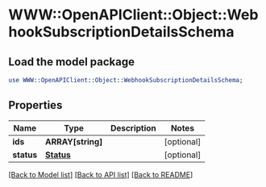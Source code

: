 # WWW::OpenAPIClient::Object::WebhookSubscriptionDetailsSchema

## Load the model package
```perl
use WWW::OpenAPIClient::Object::WebhookSubscriptionDetailsSchema;
```

## Properties
Name | Type | Description | Notes
------------ | ------------- | ------------- | -------------
**ids** | **ARRAY[string]** |  | [optional] 
**status** | [**Status**](Status.md) |  | [optional] 

[[Back to Model list]](../README.md#documentation-for-models) [[Back to API list]](../README.md#documentation-for-api-endpoints) [[Back to README]](../README.md)


